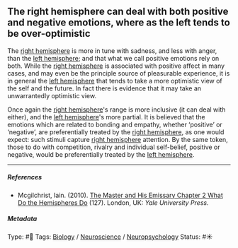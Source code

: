## The right hemisphere can deal with both positive and negative emotions, where as the left tends to be over-optimistic

The [right hemisphere](Right%20hemisphere.md) is more in tune with sadness, and less with anger, than the [left hemisphere](Left%20hemisphere.md); and that what we call positive emotions rely on both. While the [right hemisphere](Right%20hemisphere.md) is associated with positive affect in many cases, and may even be the principle source of pleasurable experience, it is in general the [left hemisphere](Left%20hemisphere.md) that tends to take a more optimistic view of the self and the future. In fact there is evidence that it may take an unwarrantedly optimistic view.

Once again the [right hemisphere](Right%20hemisphere.md)'s range is more inclusive (it can deal with either), and the [left hemisphere](Left%20hemisphere.md)'s more partial. It is believed that the emotions which are related to bonding and empathy, whether ‘positive’ or ‘negative’, are preferentially treated by the [right hemisphere](Right%20hemisphere.md), as one would expect: such stimuli capture [right hemisphere](Right%20hemisphere.md) attention. By the same token, those to do with competition, rivalry and individual self-belief, positive or negative, would be preferentially treated by the [left hemisphere](Left%20hemisphere.md).

---

##### References

* Mcgilchrist, Iain. (2010). [The Master and His Emissary Chapter 2 What Do the Hemispheres Do](The%20Master%20and%20His%20Emissary%20Chapter%202%20What%20Do%20the%20Hemispheres%20Do.md) (127). London, UK: *Yale University Press.*

##### Metadata

Type: #🔴 
Tags: [Biology]() / [Neuroscience](Neuroscience.md) / [Neuropsychology](Neuropsychology.md) 
Status: #☀️ 
